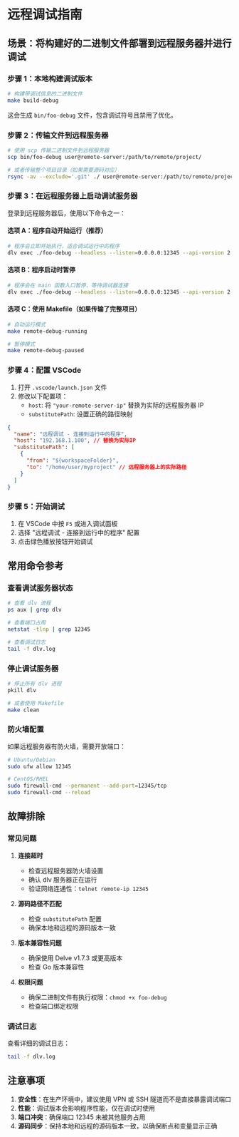 # 远程调试指南

## 场景：将构建好的二进制文件部署到远程服务器并进行调试

### 步骤 1：本地构建调试版本

```bash
# 构建带调试信息的二进制文件
make build-debug
```

这会生成 `bin/foo-debug` 文件，包含调试符号且禁用了优化。

### 步骤 2：传输文件到远程服务器

```bash
# 使用 scp 传输二进制文件到远程服务器
scp bin/foo-debug user@remote-server:/path/to/remote/project/

# 或者传输整个项目目录（如果需要源码对应）
rsync -av --exclude='.git' ./ user@remote-server:/path/to/remote/project/
```

### 步骤 3：在远程服务器上启动调试服务器

登录到远程服务器后，使用以下命令之一：

#### 选项 A：程序自动开始运行（推荐）

```bash
# 程序会立即开始执行，适合调试运行中的程序
dlv exec ./foo-debug --headless --listen=0.0.0.0:12345 --api-version 2 --accept-multiclient --continue --log --log-output=debugger,rpc,dap --log-dest=./dlv.log -- arg1
```

#### 选项 B：程序启动时暂停

```bash
# 程序会在 main 函数入口暂停，等待调试器连接
dlv exec ./foo-debug --headless --listen=0.0.0.0:12345 --api-version 2 --accept-multiclient --log --log-output=debugger,rpc,dap --log-dest=./dlv.log -- arg1
```

#### 选项 C：使用 Makefile（如果传输了完整项目）

```bash
# 自动运行模式
make remote-debug-running

# 暂停模式
make remote-debug-paused
```

### 步骤 4：配置 VSCode

1. 打开 `.vscode/launch.json` 文件
2. 修改以下配置项：
   - `host`: 将 `"your-remote-server-ip"` 替换为实际的远程服务器 IP
   - `substitutePath`: 设置正确的路径映射

```json
{
  "name": "远程调试 - 连接到运行中的程序",
  "host": "192.168.1.100", // 替换为实际IP
  "substitutePath": [
    {
      "from": "${workspaceFolder}",
      "to": "/home/user/myproject" // 远程服务器上的实际路径
    }
  ]
}
```

### 步骤 5：开始调试

1. 在 VSCode 中按 `F5` 或进入调试面板
2. 选择 "远程调试 - 连接到运行中的程序" 配置
3. 点击绿色播放按钮开始调试

## 常用命令参考

### 查看调试服务器状态

```bash
# 查看 dlv 进程
ps aux | grep dlv

# 查看端口占用
netstat -tlnp | grep 12345

# 查看调试日志
tail -f dlv.log
```

### 停止调试服务器

```bash
# 停止所有 dlv 进程
pkill dlv

# 或者使用 Makefile
make clean
```

### 防火墙配置

如果远程服务器有防火墙，需要开放端口：

```bash
# Ubuntu/Debian
sudo ufw allow 12345

# CentOS/RHEL
sudo firewall-cmd --permanent --add-port=12345/tcp
sudo firewall-cmd --reload
```

## 故障排除

### 常见问题

1. **连接超时**

   - 检查远程服务器防火墙设置
   - 确认 dlv 服务器正在运行
   - 验证网络连通性：`telnet remote-ip 12345`

2. **源码路径不匹配**

   - 检查 `substitutePath` 配置
   - 确保本地和远程的源码版本一致

3. **版本兼容性问题**

   - 确保使用 Delve v1.7.3 或更高版本
   - 检查 Go 版本兼容性

4. **权限问题**
   - 确保二进制文件有执行权限：`chmod +x foo-debug`
   - 检查端口绑定权限

### 调试日志

查看详细的调试日志：

```bash
tail -f dlv.log
```

## 注意事项

1. **安全性**：在生产环境中，建议使用 VPN 或 SSH 隧道而不是直接暴露调试端口
2. **性能**：调试版本会影响程序性能，仅在调试时使用
3. **端口冲突**：确保端口 12345 未被其他服务占用
4. **源码同步**：保持本地和远程的源码版本一致，以确保断点和变量显示正确
